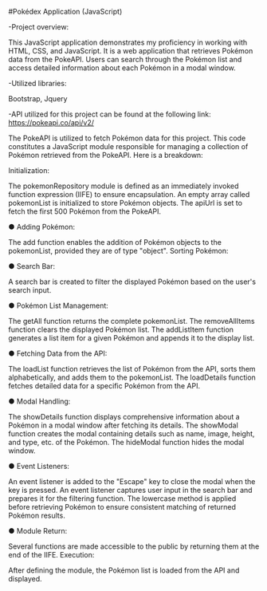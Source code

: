 #Pokédex Application (JavaScript)

-Project overview:

This JavaScript application demonstrates my proficiency in working with HTML, CSS, and JavaScript. It is a web application that retrieves Pokémon data from the PokeAPI. Users can search through the Pokémon list and access detailed information about each Pokémon in a modal window.

-Utilized libraries:

Bootstrap, Jquery

-API utilized for this project can be found at the following link: https://pokeapi.co/api/v2/

The PokeAPI is utilized to fetch Pokémon data for this project.
This code constitutes a JavaScript module responsible for managing a collection of Pokémon retrieved from the PokeAPI.
Here is a breakdown:

Initialization:

The pokemonRepository module is defined as an immediately invoked function expression (IIFE) to ensure encapsulation.
An empty array called pokemonList is initialized to store Pokémon objects.
The apiUrl is set to fetch the first 500 Pokémon from the PokeAPI.

● Adding Pokémon:

The add function enables the addition of Pokémon objects to the pokemonList, provided they are of type "object".
Sorting Pokémon:

● Search Bar:

A search bar is created to filter the displayed Pokémon based on the user's search input.

● Pokémon List Management:

The getAll function returns the complete pokemonList.
The removeAllItems function clears the displayed Pokémon list.
The addListItem function generates a list item for a given Pokémon and appends it to the display list.

● Fetching Data from the API:

The loadList function retrieves the list of Pokémon from the API, sorts them alphabetically, and adds them to the pokemonList.
The loadDetails function fetches detailed data for a specific Pokémon from the API.

● Modal Handling:

The showDetails function displays comprehensive information about a Pokémon in a modal window after fetching its details.
The showModal function creates the modal containing details such as name, image, height, and type, etc. of the Pokémon.
The hideModal function hides the modal window.

● Event Listeners:

An event listener is added to the "Escape" key to close the modal when the key is pressed.
An event listener captures user input in the search bar and prepares it for the filtering function.
The lowercase method is applied before retrieving Pokémon to ensure consistent matching of returned Pokémon results.

● Module Return:

Several functions are made accessible to the public by returning them at the end of the IIFE.
Execution:

After defining the module, the Pokémon list is loaded from the API and displayed.
